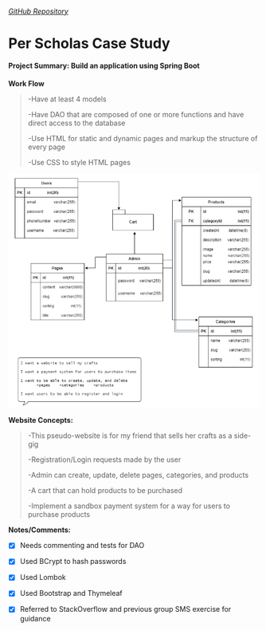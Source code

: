 ###### [GitHub Repository](https://github.com/imjesska/casestudy)

# Per Scholas Case Study

#### Project Summary: Build an application using Spring Boot

**Work Flow**
>-Have at least 4 models
>
>-Have DAO that are composed of one or more functions and have direct access to the database
>
>-Use HTML for static and dynamic pages and markup the structure of every page
>
>-Use CSS to style HTML pages

![Alt text](https://raw.githubusercontent.com/imjesska/casestudy/main/casestudyDiagram.png "User Story Diagram")

**Website Concepts:**

>-This pseudo-website is for my friend that sells her crafts as a side-gig
>
>-Registration/Login requests made by the user
>
>-Admin can create, update, delete pages, categories, and products
>
>-A cart that can hold products to be purchased
>
>-Implement a sandbox payment system for a way for users to purchase products

**Notes/Comments:**

* [x] Needs commenting and tests for DAO
* [x] Used BCrypt to hash passwords
* [x] Used Lombok
* [x] Used Bootstrap and Thymeleaf 
* [x] Referred to StackOverflow and previous group SMS exercise for guidance


